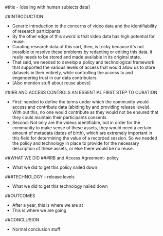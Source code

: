#title - [dealing with human subjects data]

##INTRODUCTION
- Generic introduction to the concerns of video data and the identifiability of research participants
- By the other edge of this sword is that video data has high potential for reuse.
- Curating research data of this sort, then, is tricky because it's not possible to resolve these problems by redacting or editing this data. It really needs to be stored and made available in its original state.
- That said, we needed to develop a policy and technological framework that supported the various levels of access that would allow us to store datasets in their entirety, while controlling the access to and engendering trust in our data contributors.
- [Also mention stuff about reuse above]

##IRB AND ACCESS CONTROLS AN ESSENTIAL FIRST STEP TO CURATION
- First: needed to define the terms under which the community would access and contribute data (abiding by and providing release levels). With out this, no one would contribute as they would not be ensured that they could maintain their participants consents. 
- Second: Not only are the videos identifiable, but in order for the community to make sense of these assets, they would need a certain amount of metadata (dates of birth), which are extremely important in this field for determining the value of a recorded session. So we needed the policy and technology in place to provide for the necessary description of these assets, or else there would be no reuse.

##WHAT WE DID
###IRB and Access Agreement- policy
- What we did to get this policy nailed down

###TECHNOLOGY - release levels
- What we did to get this technology nailed down

##OUTCOMES
- After a year, this is where we are at
- This is where we are going

##CONCLUSION
- Normal conclusion stuff